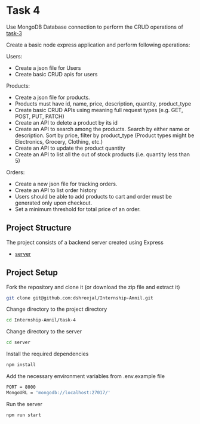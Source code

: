 # Task 4

Use MongoDB Database connection to perform the CRUD operations of [task-3](https://github.com/dshreejal/Internship-Amnil/tree/main/task-3)

Create a basic node express application and perform following operations:

Users:

- Create a json file for Users
- Create basic CRUD apis for users

Products:

- Create a json file for products.
- Products must have id, name, price, description, quantity, product_type
- Create basic CRUD APIs using meaning full request types (e.g. GET, POST, PUT, PATCH)
- Create an API to delete a product by its id
- Create an API to search among the products. Search by either name or description. Sort by price, filter by product_type (Product types might be Electronics, Grocery, Clothing, etc.)
- Create an API to update the product quantity
- Create an API to list all the out of stock products (i.e. quantity less than 5)

Orders:

- Create a new json file for tracking orders.
- Create an API to list order history
- Users should be able to add products to cart and order must be generated only upon checkout.
- Set a minimum threshold for total price of an order.

## Project Structure

The project consists of a backend server created using Express

- [server](https://github.com/dshreejal/Internship-Amnil/tree/main/task-4/server)

## Project Setup

Fork the repository and clone it (or download the zip file and extract it)

```bash
git clone git@github.com:dshreejal/Internship-Amnil.git
```

Change directory to the project directory

```bash
cd Internship-Amnil/task-4
```

Change directory to the server

```bash
cd server
```

Install the required dependencies

```bash
npm install
```

Add the necessary environment variables from .env.example file

```bash
PORT = 8000
MongoURL = 'mongodb://localhost:27017/'
```

Run the server

```bash
npm run start
```
